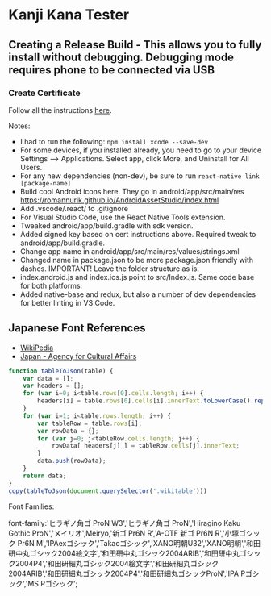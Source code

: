 # Kanji Kana Tester

## Creating a Release Build - This allows you to fully install without debugging. Debugging mode requires phone to be connected via USB

### Create Certificate

Follow all the instructions [here](https://facebook.github.io/react-native/docs/signed-apk-android.html).

Notes:

- I had to run the following: `npm install xcode --save-dev`
- For some devices, if you installed already, you need to go to your device Settings --> Applications. Select app, click More, and Uninstall for All Users.
- For any new dependencies (non-dev), be sure to run `react-native link [package-name]`
- Build cool Android icons here. They go in android/app/src/main/res https://romannurik.github.io/AndroidAssetStudio/index.html
- Add .vscode/.react/ to .gitignore
- For Visual Studio Code, use the React Native Tools extension.
- Tweaked android/app/build.gradle with sdk version.
- Added signed key based on cert instructions above. Required tweak to android/app/build.gradle.
- Change app name in android/app/src/main/res/values/strings.xml
- Changed name in package.json to be more package.json friendly with dashes. IMPORTANT! Leave the folder structure as is.
- index.android.js and index.ios.js point to src/Index.js. Same code base for both platforms.
- Added native-base and redux, but also a number of dev dependencies for better linting in VS Code.

## Japanese Font References

- [WikiPedia](https://en.wikipedia.org/wiki/List_of_j%C5%8Dy%C5%8D_kanji#cite_note-2)
- [Japan - Agency for Cultural Affairs](http://www.bunka.go.jp/kokugo_nihongo/sisaku/joho/joho/kijun/naikaku/pdf/joyokanjihyo_20101130.pdf)

```javascript
function tableToJson(table) {
    var data = [];
    var headers = [];
    for (var i=0; i<table.rows[0].cells.length; i++) {
        headers[i] = table.rows[0].cells[i].innerText.toLowerCase().replace(/ /gi,'');
    }
    for (var i=1; i<table.rows.length; i++) {
        var tableRow = table.rows[i];
        var rowData = {};
        for (var j=0; j<tableRow.cells.length; j++) {
            rowData[ headers[j] ] = tableRow.cells[j].innerText;
        }
        data.push(rowData);
    }
    return data;
}
copy(tableToJson(document.querySelector('.wikitable')))
```

Font Families:

font-family:'ヒラギノ角ゴ ProN W3','ヒラギノ角ゴ ProN','Hiragino Kaku Gothic ProN','メイリオ',Meiryo,'新ゴ Pr6N R','A-OTF 新ゴ Pr6N R','小塚ゴシック Pr6N M','IPAexゴシック','Takaoゴシック','XANO明朝U32','XANO明朝','和田研中丸ゴシック2004絵文字','和田研中丸ゴシック2004ARIB','和田研中丸ゴシック2004P4','和田研細丸ゴシック2004絵文字','和田研細丸ゴシック2004ARIB','和田研細丸ゴシック2004P4','和田研細丸ゴシックProN','IPA Pゴシック','MS Pゴシック';